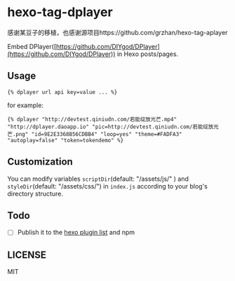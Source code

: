# hexo-tag-dplayer
感谢某豆子的移植，也感谢源项目https://github.com/grzhan/hexo-tag-aplayer


Embed DPlayer([https://github.com/DIYgod/DPlayer](https://github.com/DIYgod/DPlayer)) in Hexo posts/pages.

## Usage

	{% dplayer url api key=value ... %}

for example:

	{% dplayer "http://devtest.qiniudn.com/若能绽放光芒.mp4" "http://dplayer.daoapp.io" "pic=http://devtest.qiniudn.com/若能绽放光芒.png" "id=9E2E3368B56CDBB4" "loop=yes" "theme=#FADFA3" "autoplay=false" "token=tokendemo" %}

## Customization

You can modify variables `scriptDir`(default: "/assets/js/" ) and `styleDir`(default: "/assets/css/") in `index.js` according to your blog's directory structure.

## Todo

- [ ] Publish it to the [hexo plugin list](https://hexo.io/plugins) and npm

## LICENSE

MIT
